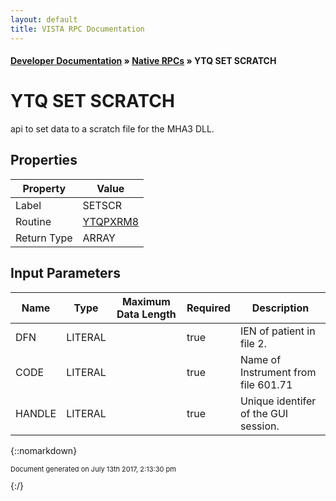 ```yaml
---
layout: default
title: VISTA RPC Documentation
---
```


#### [Developer Documentation](../index) &#187; [Native RPCs](TableOfContents) &#187; YTQ SET SCRATCH<br/>
# YTQ SET SCRATCH

api to set data to a scratch file for the MHA3 DLL.

## Properties

Property | Value
--- | ---
Label | SETSCR
Routine | [YTQPXRM8](http://code.osehra.org/dox/Routine_YTQPXRM8_source.html)
Return Type | ARRAY


## Input Parameters

Name | Type | Maximum Data Length | Required | Description
--- | --- | --- | --- | ---
DFN | LITERAL |  | true | IEN of patient in file 2.
CODE | LITERAL |  | true | Name of Instrument from file 601.71
HANDLE | LITERAL |  | true | Unique identifer of the GUI session.



{::nomarkdown} <br/><p style="font-size: 11px">Document generated on July 13th 2017, 2:13:30 pm</p>{:/}